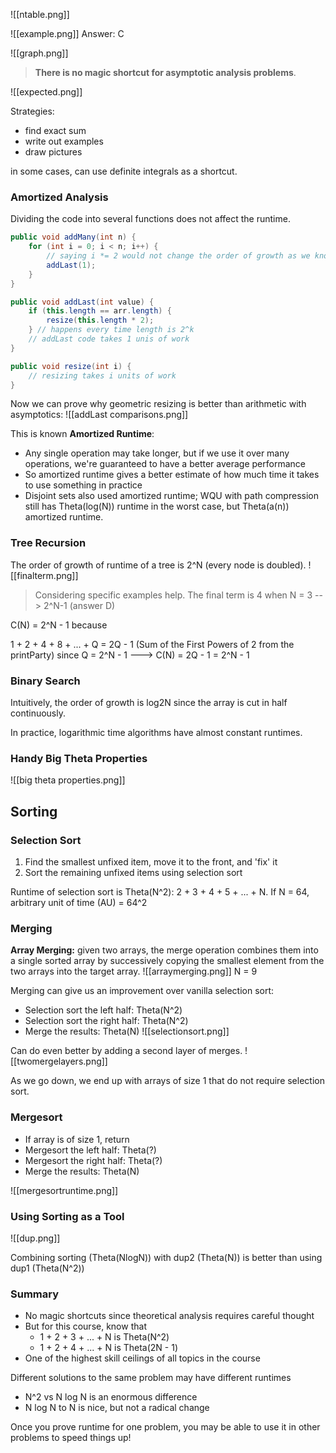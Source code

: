 ![[ntable.png]]

![[example.png]]
Answer: C

![[graph.png]]

>**There is no magic shortcut for asymptotic analysis problems**.

![[expected.png]]

Strategies: 
- find exact sum 
- write out examples 
- draw pictures

in some cases, can use definite integrals as a shortcut.

### Amortized Analysis

Dividing the code into several functions does not affect the runtime. 

```java 
public void addMany(int n) {
	for (int i = 0; i < n; i++) {
		// saying i *= 2 would not change the order of growth as we know from the printParty before (Theta N)
		addLast(1); 
	}
}

public void addLast(int value) {
	if (this.length == arr.length) {
		resize(this.length * 2);
	} // happens every time length is 2^k
	// addLast code takes 1 unis of work
}

public void resize(int i) {
	// resizing takes i units of work 
}
```

Now we can prove why geometric resizing is better than arithmetic with asymptotics: 
![[addLast comparisons.png]]

This is known **Amortized Runtime**: 
- Any single operation may take longer, but if we use it over many operations, we're guaranteed to have a better average performance 
- So amortized runtime gives a better estimate of how much time it takes to use something in practice 
- Disjoint sets also used amortized runtime; WQU with path compression still has Theta(log(N)) runtime in the worst case, but Theta(a(n)) amortized runtime. 

### Tree Recursion 

The order of growth of runtime of a tree is 2^N (every node is doubled). 
![[finalterm.png]]

> Considering specific examples help. The final term is 4 when N = 3 --> 2^N-1 (answer D)

C(N) = 2^N - 1 because

1 + 2 + 4 + 8 + ... + Q = 2Q - 1 (Sum of the First Powers of 2 from the printParty)
since Q = 2^N - 1 ---> C(N) = 2Q - 1 = 2^N - 1


### Binary Search

Intuitively, the order of growth is log2N since the array is cut in half continuously.

In practice, logarithmic time algorithms have almost constant runtimes.

### Handy Big Theta Properties 
![[big theta properties.png]]

## Sorting
### Selection Sort
1. Find the smallest unfixed item, move it to the front, and 'fix' it
2. Sort the remaining unfixed items using selection sort

Runtime of selection sort is Theta(N^2): 2 + 3 + 4 + 5 + ... + N.
If N = 64, arbitrary unit of time (AU) = 64^2

### Merging
**Array Merging:** given two arrays, the merge operation combines them into a single sorted array by successively copying the smallest element from the two arrays into the target array. 
![[arraymerging.png]]
N = 9 

Merging can give us an improvement over vanilla selection sort: 
- Selection sort the left half: Theta(N^2)
- Selection sort the right half: Theta(N^2)
- Merge the results: Theta(N)
![[selectionsort.png]]

Can do even better by adding a second layer of merges.
![[twomergelayers.png]]

As we go down, we end up with arrays of size 1 that do not require selection sort. 

### Mergesort
- If array is of size 1, return
- Mergesort the left half: Theta(?)
- Mergesort the right half: Theta(?)
- Merge the results: Theta(N)

![[mergesortruntime.png]]

### Using Sorting as a Tool 
![[dup.png]]

Combining sorting (Theta(NlogN)) with dup2 (Theta(N)) is better than using dup1  (Theta(N^2))

### Summary
- No magic shortcuts since theoretical analysis requires careful thought 
- But for this course, know that 
	- 1 + 2 + 3 + ... + N is Theta(N^2)
	- 1 + 2 + 4 + ... + N is Theta(2N - 1)
- One of the highest skill ceilings of all topics in the course 

Different solutions to the same problem may have different runtimes
- N^2 vs N log N is an enormous difference
- N log N to N is nice, but not a radical change

Once you prove runtime for one problem, you may be able to use it in other problems to speed things up!

